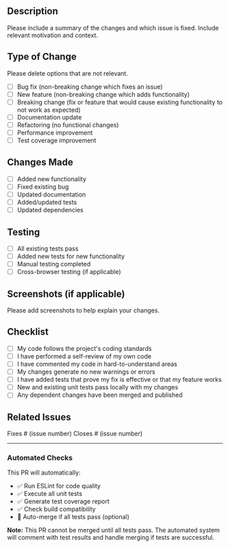 ## Description

Please include a summary of the changes and which issue is fixed. Include relevant motivation and context.

## Type of Change

Please delete options that are not relevant.

- [ ] Bug fix (non-breaking change which fixes an issue)
- [ ] New feature (non-breaking change which adds functionality)
- [ ] Breaking change (fix or feature that would cause existing functionality to not work as expected)
- [ ] Documentation update
- [ ] Refactoring (no functional changes)
- [ ] Performance improvement
- [ ] Test coverage improvement

## Changes Made

- [ ] Added new functionality
- [ ] Fixed existing bug
- [ ] Updated documentation
- [ ] Added/updated tests
- [ ] Updated dependencies

## Testing

- [ ] All existing tests pass
- [ ] Added new tests for new functionality
- [ ] Manual testing completed
- [ ] Cross-browser testing (if applicable)

## Screenshots (if applicable)

Please add screenshots to help explain your changes.

## Checklist

- [ ] My code follows the project's coding standards
- [ ] I have performed a self-review of my own code
- [ ] I have commented my code in hard-to-understand areas
- [ ] My changes generate no new warnings or errors
- [ ] I have added tests that prove my fix is effective or that my feature works
- [ ] New and existing unit tests pass locally with my changes
- [ ] Any dependent changes have been merged and published

## Related Issues

Fixes # (issue number)
Closes # (issue number)

---

### Automated Checks

This PR will automatically:

- ✅ Run ESLint for code quality
- ✅ Execute all unit tests
- ✅ Generate test coverage report
- ✅ Check build compatibility
- 🤖 Auto-merge if all tests pass (optional)

**Note:** This PR cannot be merged until all tests pass. The automated system will comment with test results and handle merging if tests are successful.
